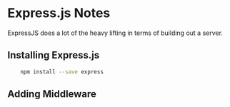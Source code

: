 # Express.js Notes

ExpressJS does a lot of the heavy lifting in terms of building out a server.

## Installing Express.js

```bash
    npm install --save express
```

## Adding Middleware
